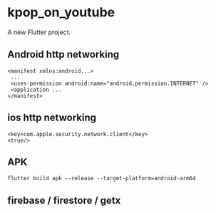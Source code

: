 # kpop_on_youtube

A new Flutter project.

## Android http networking

```
<manifest xmlns:android...>
 ...
 <uses-permission android:name="android.permission.INTERNET" />
 <application ...
</manifest>
```

## ios http networking
```
<key>com.apple.security.network.client</key>
<true/>
```

## APK
```
flutter build apk --release --target-platform=android-arm64
```

## firebase / firestore / getx